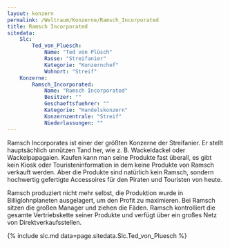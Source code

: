 ```yaml
---
layout: konzern
permalink: /Weltraum/Konzerne/Ramsch_Incorporated
title: Ramsch Incorporated
sitedata:
    Slc:
        Ted_von_Pluesch:
            Name: "Ted von Plüsch"
            Rasse: "Streifanier"
            Kategorie: "Konzernchef"
            Wohnort: "Streif"
    Konzerne:
        Ramsch_Incorporated:
            Name: "Ramsch Incorporated"
            Besitzer: ""
            Geschaeftsfuehrer: ""
            Kategorie: "Handelskonzern"
            Konzernzentrale: "Streif"
            Niederlassungen: ""
---
```


Ramsch Incorporates ist einer der größten Konzerne der Streifanier. Er stellt hauptsächlich unnützen Tand her, wie z. B. Wackeldackel oder Wackelpapagaien. Kaufen kann man seine Produkte fast überall, es gibt kein Kiosk oder Touristeninformation in dem keine Produkte von Ramsch verkauft werden. Aber die Produkte sind natürlich kein Ramsch, sondern hochwertig gefertigte Accessoires für den Piraten und Touristen von heute.

Ramsch produziert nicht mehr selbst, die Produktion wurde in Billiglohnplaneten ausgelagert, um den Profit zu maximieren. Bei Ramsch sitzen die großen Manager und ziehen die Fäden. Ramsch kontrolliert die gesamte Vertriebskette seiner Produkte und verfügt über ein großes Netz von Direktverkaufsstellen.

{% include slc.md data=page.sitedata.Slc.Ted_von_Pluesch %}
